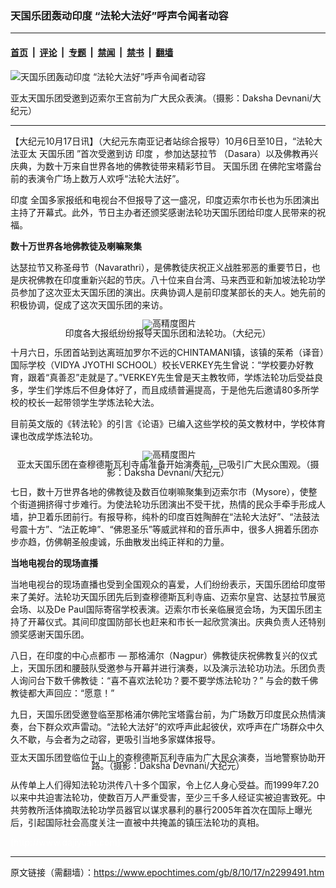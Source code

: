 ### 天国乐团轰动印度 “法轮大法好”呼声令闻者动容

---

#### [首页](../../../..?n2299491) &nbsp;|&nbsp; [评论](../../../../../epoch-comment?n2299491) &nbsp;|&nbsp; [专题](../../../../../epoch-special?n2299491) &nbsp;|&nbsp; [禁闻](../../../../../epoch-news?n2299491) &nbsp;|&nbsp; [禁书](../../../../../books?n2299491) &nbsp;|&nbsp; [翻墙](https://github.com/gfw-breaker/nogfw/blob/master/README.md?n2299491)


<div><img alt="天国乐团轰动印度 “法轮大法好”呼声令闻者动容" class="attachment-djy_600_400 size-djy_600_400 wp-post-image" src="https://i.epochtimes.com/assets/uploads/2008/10/810170914112145-600x400.jpg"/>
<div class="caption">
 <p>
  亚太天国乐团受邀到迈索尔王宫前为广大民众表演。（摄影：Daksha Devnani/大纪元）
 </p>
</div></div><hr/><div class="post_content" id="artbody" itemprop="articleBody">
 <!-- article content begin -->
 <p>
  【大纪元10月17日讯】（大纪元东南亚记者站综合报导）10月6日至10日，“法轮大法亚太
  <ok href="https://www.epochtimes.com/gb/tag/%E5%A4%A9%E5%9B%BD%E4%B9%90%E5%9B%A2.html">
   天国乐团
  </ok>
  ”首次受邀到访
  <ok href="https://www.epochtimes.com/gb/tag/%E5%8D%B0%E5%BA%A6.html">
   印度
  </ok>
  ，参加达瑟拉节 （Dasara）以及佛教再兴庆典，为数十万来自世界各地的佛教徒带来精彩节目。
  <ok href="https://www.epochtimes.com/gb/tag/%E5%A4%A9%E5%9B%BD%E4%B9%90%E5%9B%A2.html">
   天国乐团
  </ok>
  在佛陀宝塔露台前的表演令广场上数万人欢呼“法轮大法好”。
 </p>
 <p>
  <ok href="https://www.epochtimes.com/gb/tag/%E5%8D%B0%E5%BA%A6.html">
   印度
  </ok>
  全国多家报纸和电视台不但报导了这一盛况，印度迈索尔市长也为乐团演出主持了开幕式。此外，节日主办者还颁奖感谢法轮功天国乐团给印度人民带来的祝福。
 </p>
 <p>
  <b>
   数十万世界各地佛教徒及喇嘛聚集
  </b>
 </p>
 <p>
  达瑟拉节又称圣母节（Navarathri），是佛教徒庆祝正义战胜邪恶的重要节日，也是庆祝佛教在印度重新兴起的节庆。八十位来自台湾、马来西亚和新加坡法轮功学员参加了这次亚太天国乐团的演出。庆典协调人是前印度某部长的夫人。她先前的积极协调，促成了这次天国乐团的来访。
 </p>
 <p>
  <!--image v 1.0-->
 </p>
 <div style="line-height: 90%; text-align: center;">
  <ok href=" https://i.epochtimes.com/assets/uploads/2008/10/810161439431667.jpg" rel="noreferrer noopener" target="_blank">
   <img alt="" class="size-large wp-image-7312817" src="https://i.epochtimes.com/assets/uploads/2008/10/810161439431667.jpg" title=""/>
  </ok>
  <img alt="高精度图片" border="0" src="//www.epochtimes.com/images/highRes.jpg"/>
  <br/>
  <span class="bn12">
   印度各大报纸纷纷报导天国乐团和法轮功。（大纪元）
  </span>
 </div>
 <p>
  <!-- -->
 </p>
 <p>
  十月六日，乐团首站到达离班加罗尔不远的CHINTAMANI镇，该镇的茱希（译音）国际学校（VIDYA  JYOTHI SCHOOL）校长VERKEY先生曾说：“学校要办好教育，跟着“真善忍”走就是了。”VERKEY先生曾是天主教牧师，学炼法轮功后受益良多，学生们学炼后不但身体好了，而且成绩普遍提高，于是他先后邀请80多所学校的校长一起带领学生学炼法轮大法。
 </p>
 <p>
  目前英文版的《转法轮》的引言《论语》已编入这些学校的英文教材中，学校体育课也改成学炼法轮功。
 </p>
 <p>
  <!--image v 1.0-->
 </p>
 <div style="line-height: 90%; text-align: center;">
  <ok href=" https://i.epochtimes.com/assets/uploads/2008/10/810151518082145-600x230.jpg" rel="noreferrer noopener" target="_blank">
   <img alt="" class="size-large wp-image-7311854" src="https://i.epochtimes.com/assets/uploads/2008/10/810151518082145-600x230.jpg" title=""/>
  </ok>
  <img alt="高精度图片" border="0" src="//www.epochtimes.com/images/highRes.jpg"/>
  <br/>
  <span class="bn12">
   亚太天国乐团在查穆德斯瓦利寺庙准备开始演奏前，已吸引广大民众围观。（摄影：Daksha Devnani/大纪元）
  </span>
 </div>
 <p>
  <!-- -->
 </p>
 <p>
  七日，数十万世界各地的佛教徒及数百位喇嘛聚集到迈索尔市（Mysore），使整个街道拥挤得寸步难行。为使法轮功乐团演出不受干扰，热情的民众手牵手形成人墙，护卫着乐团前行。有报导称，纯朴的印度百姓陶醉在“法轮大法好”、“法鼓法号震十方”、“法正乾坤”、“佛恩圣乐”等威武祥和的音乐声中，很多人拥着乐团亦步亦趋，仿佛朝圣般虔诚，乐曲散发出纯正祥和的力量。
 </p>
 <p>
  <b>
   当地电视台的现场直播
  </b>
 </p>
 <p>
  当地电视台的现场直播也受到全国观众的喜爱，人们纷纷表示，天国乐团给印度带来了美好。法轮功天国乐团先后到查穆德斯瓦利寺庙、迈索尔皇宫、达瑟拉节展览会场、以及De Paul国际寄宿学校表演。迈索尔市长亲临展览会场，为天国乐团主持了开幕仪式。其间印度国防部长也赶来和市长一起欣赏演出。庆典负责人还特别颁奖感谢天国乐团。
 </p>
 <p>
  八日，在印度的中心点都市 — 那格浦尔（Nagpur）佛教徒庆祝佛教复兴的仪式上，天国乐团和腰鼓队受邀参与开幕并进行演奏，以及演示法轮功功法。乐团负责人询问台下数千佛教徒：“喜不喜欢法轮功？要不要学炼法轮功？” 与会的数千佛教徒都大声回应：“愿意！”
 </p>
 <p>
  九日，天国乐团受邀登临至那格浦尔佛陀宝塔露台前，为广场数万印度民众热情演奏，台下群众欢声雷动。“法轮大法好”的欢呼声此起彼伏，欢呼声在广场群众中久久不歇，与会者为之动容，更吸引当地多家媒体报导。
 </p>
 <p>
  <!--image v 1.0-->
 </p>
 <div style="line-height: 90%; text-align: center;">
  <ok href=" https://i.epochtimes.com/assets/uploads/2008/10/810151518092145-600x393.jpg" rel="noreferrer noopener" target="_blank">
   <img alt="" class="size-large wp-image-7311859" src="https://i.epochtimes.com/assets/uploads/2008/10/810151518092145-600x393.jpg" title=""/>
  </ok>
  <br/>
  <span class="bn12">
   亚太天国乐团登临位于山上的查穆德斯瓦利寺庙为广大民众演奏，当地警察协助开路。（摄影：Daksha Devnani/大纪元）
  </span>
 </div>
 <p>
  <!-- -->
 </p>
 <p>
  从传单上人们得知法轮功洪传八十多个国家，令上亿人身心受益。而1999年7.20以来中共迫害法轮功，使数百万人严重受害，至少三千多人经证实被迫害致死。中共劳教所活体摘取法轮功学员器官以谋求暴利的暴行2005年首次在国际上曝光后，引起国际社会高度关注一直被中共掩盖的镇压法轮功的真相。
 </p>
 <p>
  <font color="#ffffff">
   (http://www.dajiyuan.com)
  </font>
 </p>
 <!-- article content end -->
 <div id="below_article_ad">
 </div>
</div>


---

原文链接（需翻墙）：https://www.epochtimes.com/gb/8/10/17/n2299491.htm